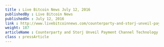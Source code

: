 ```yaml
---
title : Live Bitcoin News July 12, 2016
publishedBy : Live Bitcoin News
publishedOn : July 12, 2016
link : http://www.livebitcoinnews.com/counterparty-and-storj-unveil-payment-channel-technology/
weight: 187
articleName : Counterparty and Storj Unveil Payment Channel Technology
class : pressArticle
---
```


